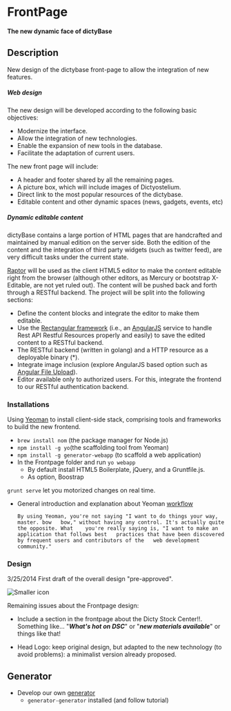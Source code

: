 FrontPage
=========
**The new dynamic face of dictyBase**


## Description
New design of the dictybase front-page to allow the integration of new features.

##### Web design
The new design will be developed according to the following basic objectives:

* Modernize the interface.
* Allow the integration of new technologies.
* Enable the expansion of new tools in the database.
* Facilitate the adaptation of current users.

The new front page will include:

* A header and footer shared by all the remaining pages.
* A picture box, which will include images of Dictyostelium.
* Direct link to the most popular resources of the dictybase.
* Editable content and other dynamic spaces (news, gadgets, events, etc)

##### Dynamic editable content

dictyBase contains a large portion of HTML pages that are handcrafted and maintained by manual edition on the server side. Both the edition of the content and the integration of third party widgets (such as twitter feed), are very difficult tasks under the current state.

[Raptor](https://www.raptor-editor.com/) will be used as the client HTML5 editor to make the content editable right from the browser (although other editors, as Mercury or bootstrap X-Editable, are not yet ruled out). The content will be pushed back and forth through a RESTful backend. The project will be split into the following sections:


- Define the content blocks and integrate the editor to make them editable.
- Use the [Rectangular framework](https://github.com/mgonto/restangular) (i.e., an [AngularJS](http://angularjs.org/) service to handle Rest API Restful Resources properly and easily) to save the edited content to a RESTful backend. 
- The RESTful backend (written in golang) and a HTTP resource as a deployable binary (*).
- Integrate image inclusion (explore AngularJS based option such as [Angular File Upload](https://github.com/danialfarid/angular-file-upload)).
- Editor available only to authorized users. For this, integrate the frontend to our RESTful authentication backend.

### Installations
Using [Yeoman](http://yeoman.io/whyyeoman.html) to install client-side stack, comprising tools and frameworks to build the new frontend.

* ``brew install nom`` (the package manager for Node.js)
* ``npm install -g yo``(the scaffolding tool from Yeoman)
* ``npm install -g generator-webapp`` (to scaffold a web application)
* In the Frontpage folder and run ``yo webapp``
	* By default install HTML5 Boilerplate, jQuery, and a Gruntfile.js.
	* As option, Boostrap
	
``grunt serve`` let you motorized changes on real time.

* General introduction and explanation about Yeoman <a href="http://code.tutsplus.com/tutorials/building-apps-with-the-yeoman-workflow--net-33254" target="_blank">workflow</a>

	```
	By using Yeoman, you're not saying "I want to do things your way, master. bow 	bow," without having any control. It's actually quite the opposite. What 	you're really saying is, "I want to make an application that follows best 	practices that have been discovered by frequent users and contributors of the 	web development community."	
	```


### Design
3/25/2014 First draft of the overall design "pre-approved".

![Smaller icon](https://raw.githubusercontent.com/dictyBase/FrontPage/master/images/dictyFrontpage14_Draft1_small.jpg)

Remaining issues about the Frontpage design:

* Include a section in the frontpage about the Dicty Stock Center!!. Something like... "___What's hot on DSC___" or "___new materials available___" or things like that!

* Head Logo: keep original design, but adapted to the new technology (to avoid problems): a minimalist version already proposed.

## Generator

* Develop our own [generator](http://yeoman.io/generators.html)
	* ``generator-generator`` installed (and follow tutorial)
